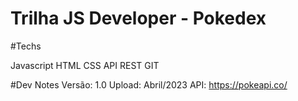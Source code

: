 # Trilha JS Developer - Pokedex
#Techs

Javascript
HTML
CSS
API REST
GIT

#Dev Notes
Versão: 1.0
Upload: Abril/2023
API: https://pokeapi.co/
